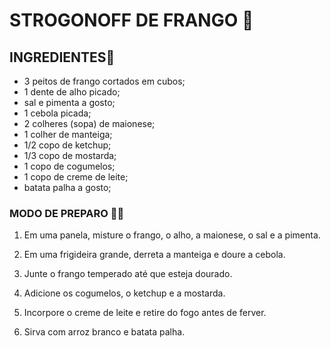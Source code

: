 # STROGONOFF DE FRANGO​ :chicken:



## INGREDIENTES:shallow_pan_of_food:

- 3 peitos de frango cortados em cubos;
- 1 dente de alho picado;
- sal e pimenta a gosto;
- 1 cebola picada;
- 2 colheres (sopa) de maionese;
- 1 colher de manteiga;
- 1/2 copo de ketchup;
- 1/3 copo de mostarda;
- 1 copo de cogumelos;
- 1 copo de creme de leite;
- batata palha a gosto;



### MODO DE PREPARO​ :woman_cook:

1. Em uma panela, misture o frango, o alho, a maionese, o sal e a pimenta.

2. Em uma frigideira grande, derreta a manteiga e doure a cebola.

3. Junte o frango temperado até que esteja dourado.

4. Adicione os cogumelos, o ketchup e a mostarda.

5. Incorpore o creme de leite e retire do fogo antes de ferver.

6. Sirva com arroz branco e batata palha.

